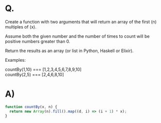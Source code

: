 # Q.
Create a function with two arguments that will return an array of the first (n) multiples of (x).

Assume both the given number and the number of times to count will be positive numbers greater than 0.

Return the results as an array (or list in Python, Haskell or Elixir).

Examples:

countBy(1,10) === [1,2,3,4,5,6,7,8,9,10] \
countBy(2,5) === [2,4,6,8,10]

# A)
```js
function countBy(x, n) {
  return new Array(n).fill().map((d, i) => (i + 1) * x);
}
```
